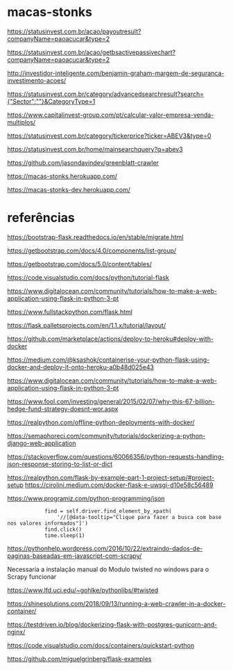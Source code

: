 # macas-stonks

https://statusinvest.com.br/acao/payoutresult?companyName=paoacucar&type=2

https://statusinvest.com.br/acao/getbsactivepassivechart?companyName=paoacucar&type=2

http://investidor-inteligente.com/benjamin-graham-margem-de-seguranca-investimento-acoes/

https://statusinvest.com.br/category/advancedsearchresult?search={"Sector":""}&CategoryType=1

https://www.capitalinvest-group.com/pt/calcular-valor-empresa-venda-multiplos/

https://statusinvest.com.br/category/tickerprice?ticker=ABEV3&type=0

https://statusinvest.com.br/home/mainsearchquery?q=abev3

https://github.com/jasondavindev/greenblatt-crawler

https://macas-stonks.herokuapp.com/

https://macas-stonks-dev.herokuapp.com/
# referências

https://bootstrap-flask.readthedocs.io/en/stable/migrate.html

https://getbootstrap.com/docs/4.0/components/list-group/

https://getbootstrap.com/docs/5.0/content/tables/

https://code.visualstudio.com/docs/python/tutorial-flask

https://www.digitalocean.com/community/tutorials/how-to-make-a-web-application-using-flask-in-python-3-pt

https://www.fullstackpython.com/flask.html

https://flask.palletsprojects.com/en/1.1.x/tutorial/layout/

https://github.com/marketplace/actions/deploy-to-heroku#deploy-with-docker

https://medium.com/@ksashok/containerise-your-python-flask-using-docker-and-deploy-it-onto-heroku-a0b48d025e43

https://www.digitalocean.com/community/tutorials/how-to-make-a-web-application-using-flask-in-python-3-pt

https://www.fool.com/investing/general/2015/02/07/why-this-67-billion-hedge-fund-strategy-doesnt-wor.aspx

https://realpython.com/offline-python-deployments-with-docker/

https://semaphoreci.com/community/tutorials/dockerizing-a-python-django-web-application

https://stackoverflow.com/questions/60066356/python-requests-handling-json-response-storing-to-list-or-dict

https://realpython.com/flask-by-example-part-1-project-setup/#project-setup
https://cirolini.medium.com/docker-flask-e-uwsgi-d10e58c56489

https://www.programiz.com/python-programming/json

                find = self.driver.find_element_by_xpath(
                    '//[@data-tooltip="Clique para fazer a busca com base nos valores informados"]')
                find.click()
                time.sleep(1)

https://pythonhelp.wordpress.com/2016/10/22/extraindo-dados-de-paginas-baseadas-em-javascript-com-scrapy/

Necessaria a instalação manual do Modulo twisted no windows para o Scrapy funcionar

https://www.lfd.uci.edu/~gohlke/pythonlibs/#twisted

https://shinesolutions.com/2018/09/13/running-a-web-crawler-in-a-docker-container/

https://testdriven.io/blog/dockerizing-flask-with-postgres-gunicorn-and-nginx/

https://code.visualstudio.com/docs/containers/quickstart-python

https://github.com/miguelgrinberg/flask-examples